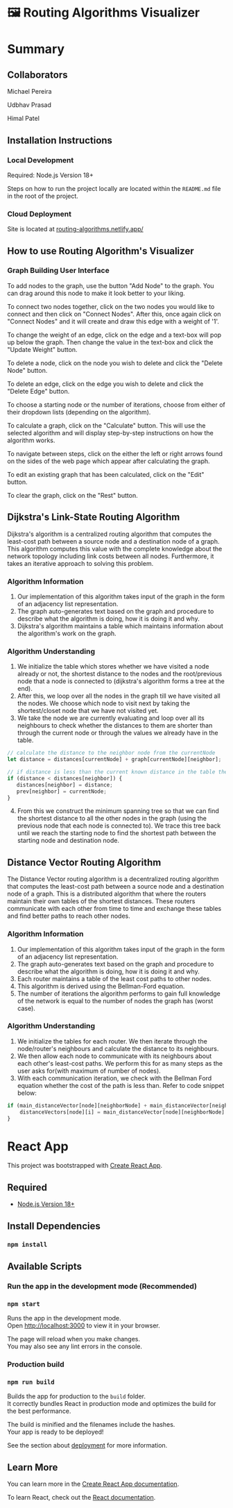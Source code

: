 # 🖼️ Routing Algorithms Visualizer

# Summary

## Collaborators

Michael Pereira

Udbhav Prasad

Himal Patel

## Installation Instructions

### Local Development

Required: Node.js Version 18+

Steps on how to run the project locally are located within the `README.md` file in the root of the project.

### Cloud Deployment

Site is located at <a href="https://routing-algorithms.netlify.app/">routing-algorithms.netlify.app/</a>

## How to use Routing Algorithm's Visualizer

### Graph Building User Interface

To add nodes to the graph, use the button "Add Node" to the graph. You can drag around this node to make it look
better to your liking.

To connect two nodes together,  click on the two nodes you would like to connect and then click on "Connect Nodes". After
this, once again click on "Connect Nodes" and it will create and draw this edge with a weight of '1'.

To change the weight of an edge, click on the edge and a text-box will pop up below the graph. Then change the value
in the text-box and click the "Update Weight" button.

To delete a node, click on the node you wish to delete and click the "Delete Node" button.

To delete an edge, click on the edge you wish to delete and click the "Delete Edge" button.

To choose a starting node or the number of iterations, choose from either of their dropdown lists (depending on the algorithm).

To calculate a graph, click on the "Calculate" button. This will use the selected algorithm and will display step-by-step instructions on how the algorithm works.

To navigate between steps, click on the either the left or right arrows found on the sides of the web page which appear after calculating the graph.

To edit an existing graph that has been calculated, click on the "Edit" button.

To clear the graph, click on the "Rest" button.

## Dijkstra's Link-State Routing Algorithm

Dijkstra's algorithm is a centralized routing algorithm that computes the least-cost path between a source node and a
destination node of a graph. This algorithm computes this value with the complete knowledge about the network
topology including link costs between all nodes. Furthermore, it takes an iterative approach to solving this
problem.

### Algorithm Information

1. Our implementation of this algorithm takes input of the graph in the form of an adjacency list representation.
2. The graph auto-generates text based on the graph and procedure to describe what the algorithm is doing, how it is
   doing it and why.
3. Dijkstra's algorithm maintains a table which maintains information about the algorithm's work on the graph.

### Algorithm Understanding

1. We initialize the table which stores whether we have visited a node already or not, the shortest distance to the
   nodes and the root/previous node that a node is connected to (dijkstra's algorithm forms a tree at the end).
2. After this, we loop over all the nodes in the graph till we have visited all the nodes. We choose which node to
   visit next by taking the shortest/closet node that we have not visited yet.
3. We take the node we are currently evaluating and loop over all its neighbours to check whether the distances
   to them are shorter than through the current node or through the values we already have in the table.

```javascript
// calculate the distance to the neighbor node from the currentNode
let distance = distances[currentNode] + graph[currentNode][neighbor];

// if distance is less than the current known distance in the table then update the distance
if (distance < distances[neighbor]) {
   distances[neighbor] = distance;
   prev[neighbor] = currentNode;
}
```
4. From this we construct the minimum spanning tree so that we can find the shortest distance to all the other
   nodes in the graph (using the previous node that each node is connected to). We trace this tree back until we reach
   the starting node to find the shortest path between the starting node and destination node.

## Distance Vector Routing Algorithm

The Distance Vector routing algorithm is a decentralized routing algorithm that computes the least-cost path between a
source node and a destination node of a graph. This is a distributed algorithm that where the routers maintain their
own tables of the shortest distances. These routers communicate with each other from time to time and exchange these
tables and find better paths to reach other nodes.

### Algorithm Information

1. Our implementation of this algorithm takes input of the graph in the form of an adjacency list representation.
2. The graph auto-generates text based on the graph and procedure to describe what the algorithm is doing, how it is
   doing it and why.
3. Each router maintains a table of the least cost paths to other nodes.
4. This algorithm is derived using the Bellman-Ford equation.
5. The number of iterations the algorithm performs to gain full knowledge of the network is equal to the number of
   nodes the graph has (worst case).

### Algorithm Understanding

1. We initialize the tables for each router. We then iterate through the node/router's neighbours and calculate the
   distance to its neighbours.
2. We then allow each node to communicate with its neighbours about each other's least-cost paths. We perform this for
   as many steps as the user asks for(with maximum of number of nodes).
3. With each communication iteration, we check with the Bellman Ford equation whether the cost of the path is
   less than. Refer to code snippet below:
```javascript
if (main_distanceVector[node][neighborNode] + main_distanceVector[neighborNode][i] < main_distanceVector[node][i]) {
    distanceVectors[node][i] = main_distanceVector[node][neighborNode] + main_distanceVector[neighborNode][i];
}
```

# React App

This project was bootstrapped with [Create React App](https://github.com/facebook/create-react-app).

## Required

- [Node.js Version 18+](https://nodejs.org/en/download)

## Install Dependencies

### `npm install`

## Available Scripts

### Run the app in the development mode (Recommended)

### `npm start`

Runs the app in the development mode.\
Open [http://localhost:3000](http://localhost:3000) to view it in your browser.

The page will reload when you make changes.\
You may also see any lint errors in the console.

### Production build

### `npm run build`

Builds the app for production to the `build` folder.\
It correctly bundles React in production mode and optimizes the build for the best performance.

The build is minified and the filenames include the hashes.\
Your app is ready to be deployed!

See the section about [deployment](https://facebook.github.io/create-react-app/docs/deployment) for more information.

## Learn More

You can learn more in the [Create React App documentation](https://facebook.github.io/create-react-app/docs/getting-started).

To learn React, check out the [React documentation](https://reactjs.org/).

